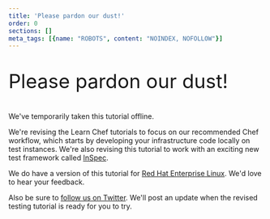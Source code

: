 ```yaml
---
title: 'Please pardon our dust!'
order: 0
sections: []
meta_tags: [{name: "ROBOTS", content: "NOINDEX, NOFOLLOW"}]
---
```

<p style="font-size: 2.40625rem;">
Please pardon our dust!
</p>

We've temporarily taken this tutorial offline.

We're revising the Learn Chef tutorials to focus on our recommended Chef workflow, which starts by developing your infrastructure code locally on test instances. We're also revising this tutorial to work with an exciting new test framework called [InSpec](https://docs.chef.io/inspec_reference.html).

We do have a version of this tutorial for [Red Hat Enterprise Linux](/tutorials/test-your-infrastructure-code/rhel/). We'd love to hear your feedback. 

Also be sure to [follow us on Twitter](https://twitter.com/learnchef). We'll post an update when the revised testing tutorial is ready for you to try.
